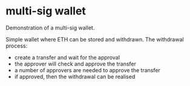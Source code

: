 # multi-sig wallet

Demonstration of a multi-sig wallet.   

Simple wallet where ETH can be stored and withdrawn. The withdrawal process: 
- create a transfer and wait for the approval
- the approver will check and approve the transfer
- a number of approvers are needed to approve the transfer
- if approved, then the withdrawal can be realised
